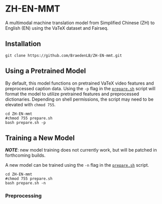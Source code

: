 # ZH-EN-MMT
A multimodal machine translation model from Simplified Chinese (ZH) to English (EN) using the VaTeX dataset and Fairseq.

## Installation

```
git clone https://github.com/BraedenLB/ZH-EN-mmt.git
```

	
## Using a Pretrained Model
By default, this model functions on pretrained VaTeX video features and preprocessed caption data. Using the `-p` flag in the [`prepare.sh`](prepare.sh) script will format the model to utilize pretrained features and preprocessed dictionaries. Depending on shell permissions, the script may need to be elevated with `chmod 755`.

```
cd ZH-EN-mmt
#chmod 755 prepare.sh
bash prepare.sh -p
```

## Training a New Model
**_NOTE_**: new model training does not currently work, but will be patched in forthcoming builds.


A new model can be trained using the `-n` flag in the [`prepare.sh`](prepare.sh) script.


```
cd ZH-EN-mmt
#chmod 755 prepare.sh
bash prepare.sh -n
```


### Preprocessing
	
	
	

</details>
